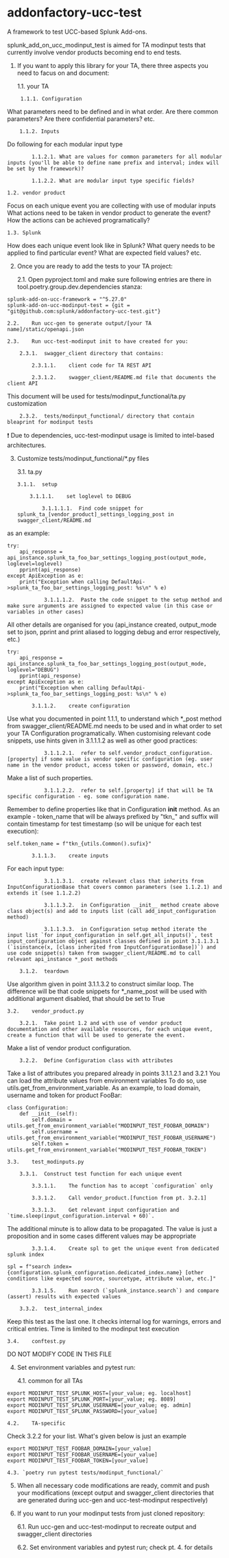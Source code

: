 # addonfactory-ucc-test
A framework to test UCC-based Splunk Add-ons.

splunk_add_on_ucc_modinput_test is aimed for TA modinput tests that currently involve vendor products becoming end to end tests.

1. If you want to apply this library for your TA, there three aspects you need to facus on and document:

    1.1. your TA 

        1.1.1. Configuration

What parameters need to be defined and in what order.
Are there common parameters?
Are there confidential parameters?
etc.

        1.1.2. Inputs

Do following for each modular input type

            1.1.2.1. What are values for common parameters for all modular inputs (you'll be able to define name prefix and interval; index will be set by the framework)?

            1.1.2.2. What are modular input type specific fields?

    1.2. vendor product

Focus on each unique event you are collecting with use of modular inputs
What actions need to be taken in vendor product to generate the event?
How the actions can be achieved programatically?

    1.3. Splunk

How does each unique event look like in Splunk?
What query needs to be applied to find particular event?
What are expected field values?
etc. 


2.  Once you are ready to add the tests to your TA project:

    2.1.    Open pyproject.toml and make sure following entries are there in tool.poetry.group.dev.dependencies stanza:
```
splunk-add-on-ucc-framework = "^5.27.0"
splunk-add-on-ucc-modinput-test = {git = "git@github.com:splunk/addonfactory-ucc-test.git"}
```

    2.2.    Run ucc-gen to generate output/[your TA name]/static/openapi.json

    2.3.    Run ucc-test-modinput init to have created for you:

        2.3.1.  swagger_client directory that contains:

            2.3.1.1.    client code for TA REST API

            2.3.1.2.    swagger_client/README.md file that documents the client API

This document will be used for tests/modinput_functional/ta.py customization

        2.3.2.  tests/modinput_functional/ directory that contain bleaprint for modinput tests

:exclamation: Due to dependencies, ucc-test-modinput usage is limited to intel-based architectures.

3.  Customize tests/modinput_functional/*.py files

    3.1.    ta.py

        3.1.1.  setup

            3.1.1.1.    set loglevel to DEBUG

                3.1.1.1.1.  Find code snippet for splunk_ta_[vendor_product]_settings_logging_post in swagger_client/README.md

as an example:
```
try:
    api_response = api_instance.splunk_ta_foo_bar_settings_logging_post(output_mode, loglevel=loglevel)
    pprint(api_response)
except ApiException as e:
    print("Exception when calling DefaultApi->splunk_ta_foo_bar_settings_logging_post: %s\n" % e)
```

                3.1.1.1.2.  Paste the code snippet to the setup method and make sure arguments are assigned to expected value (in this case or variables in other cases)

All other details are organised for you (api_instance created, output_mode set to json, pprint and print aliased to logging debug and error respectively, etc.)
```
try:
    api_response = api_instance.splunk_ta_foo_bar_settings_logging_post(output_mode, loglevel="DEBUG")
    pprint(api_response)
except ApiException as e:
    print("Exception when calling DefaultApi->splunk_ta_foo_bar_settings_logging_post: %s\n" % e)
```

            3.1.1.2.    create configuration

Use what you documented in point 1.1.1, to understand which *_post method from swagger_client/README.md needs to be used and in what order to set your TA Configuration programatically.
When customising relevant code snippets, use hints given in 3.1.1.1.2 as well as other good practices:

                3.1.1.2.1.  refer to self.vendor_product_configuration.[property] if some value is vendor specific configuration (eg. user name in the vendor product, access token or password, domain, etc.)
Make a list of such properties.

                3.1.1.2.2.  refer to self.[property] if that will be TA specific configuration - eg. some configuration name.
Remember to define properties like that in Configuration __init__ method. As an example - token_name that will be always prefixed by "tkn_" and suffix will contain timestamp for test timestamp (so will be unique for each test execution):
```
self.token_name = f"tkn_{utils.Common().sufix}"
```

            3.1.1.3.    create inputs

For each input type:

                3.1.1.3.1.  create relevant class that inherits from InputConfigurationBase that covers common parameters (see 1.1.2.1) and extends it (see 1.1.2.2)

                3.1.1.3.2.  in Configuration __init__ method create above class object(s) and add to inputs list (call add_input_configuration method)

                3.1.1.3.3.  in Configuration setup method iterate the input list `for input_configuration in self.get_all_inputs()`, test input_configuration object against classes defined in point 3.1.1.3.1 (`isinstance(x, [class inherited from InputConfigurationBase])`) and use code snippet(s) taken from swagger_client/README.md to call relevant api_instance *_post methods

        3.1.2.  teardown

Use algorithm given in point 3.1.1.3.2 to construct similar loop.
The difference will be that code snippets for *_name_post will be used with additional argument disabled, that should be set to True

    3.2.    vendor_product.py

        3.2.1.  Take point 1.2 and with use of vendor product documentation and other available resources, for each unique event, create a function that will be used to generate the event.
Make a list of vendor product configuration.

        3.2.2.  Define Configuration class with attributes

Take a list of attributes you prepared already in points 3.1.1.2.1 and 3.2.1
You can load the attribute values from environment variables
To do so, use utils.get_from_environment_variable. As an example, to load domain, username and token for product FooBar:
```
class Configuration:
    def __init__(self):
        self.domain = utils.get_from_environment_variable("MODINPUT_TEST_FOOBAR_DOMAIN")
        self.username = utils.get_from_environment_variable("MODINPUT_TEST_FOOBAR_USERNAME")
        self.token = utils.get_from_environment_variable("MODINPUT_TEST_FOOBAR_TOKEN")
```

    3.3.    test_modinputs.py

        3.3.1.  Construct test function for each unique event

            3.3.1.1.    The function has to accept `configuration` only

            3.3.1.2.    Call vendor_product.[function from pt. 3.2.1]

            3.3.1.3.    Get relevant input configuration and `time.sleep(input_configuration.interval + 60)`. 
The additional minute is to allow data to be propagated.
The value is just a proposition and in some cases different values may be appropriate

            3.3.1.4.    Create spl to get the unique event from dedicated splunk index

`spl = f"search index={configuration.splunk_configuration.dedicated_index.name} [other conditions like expected source, sourcetype, attribute value, etc.]"`

            3.3.1.5.    Run search (`splunk_instance.search`) and compare (assert) results with expected values

        3.3.2.  test_internal_index

Keep this test as the last one.
It checks internal log for warnings, errors and critical entries.
Time is limited to the modinput test execution

    3.4.    conftest.py

DO NOT MODIFY CODE IN THIS FILE

4. Set environment variables and pytest run:

    4.1.    common for all TAs

```
export MODINPUT_TEST_SPLUNK_HOST=[your_value; eg. localhost]
export MODINPUT_TEST_SPLUNK_PORT=[your_value; eg. 8089]
export MODINPUT_TEST_SPLUNK_USERNAME=[your_value; eg. admin]
export MODINPUT_TEST_SPLUNK_PASSWORD=[your_value]
```

    4.2.    TA-specific

Check 3.2.2 for your list. What's given below is just an example 
```
export MODINPUT_TEST_FOOBAR_DOMAIN=[your_value]
export MODINPUT_TEST_FOOBAR_USERNAME=[your_value]
export MODINPUT_TEST_FOOBAR_TOKEN=[your_value]
```

    4.3. `poetry run pytest tests/modinput_functional/`

5.  When all necessary code modifications are ready, commit and push your modifications (except output and swagger_client directories that are generated during ucc-gen and ucc-test-modinput respectively)

6.  If you want to run your modinput tests from just cloned repository:

    6.1.    Run ucc-gen and ucc-test-modinput to recreate output and swagger_client directories

    6.2.    Set environment variables and pytest run; check pt. 4. for details